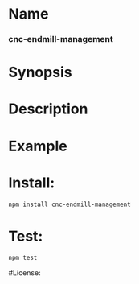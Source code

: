 # Name
### cnc-endmill-management

# Synopsis


# Description

# Example

# Install:
`npm install cnc-endmill-management`

# Test:
`npm test`

#License:

